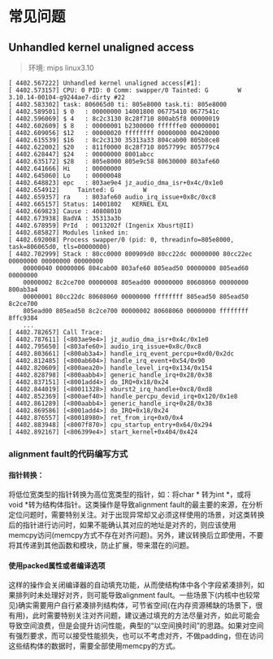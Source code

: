 # 常见问题


## Unhandled kernel unaligned access

> 环境: mips linux3.10

```
[ 4402.567222] Unhandled kernel unaligned access[#1]:
[ 4402.573157] CPU: 0 PID: 0 Comm: swapper/0 Tainted: G        W    3.10.14-00104-g9244ae7-dirty #22
[ 4402.583302] task: 806065d0 ti: 805e8000 task.ti: 805e8000
[ 4402.589501] $ 0   : 00000000 14001800 06775410 0677541c
[ 4402.596069] $ 4   : 8c2c3130 8c28f710 800ab5f8 00000019
[ 4402.602609] $ 8   : 00000001 b2300000 ffffffe0 00000001
[ 4402.609056] $12   : 00000020 ffffffff 00000000 00420000
[ 4402.615539] $16   : 8c2c3130 35313a33 804cab00 805b8ce8
[ 4402.622002] $20   : 811f0000 8c28f710 8057799c 805779c4
[ 4402.628447] $24   : 00000000 8001abcc                  
[ 4402.635172] $28   : 805e8000 805e9c58 80630000 803afe60
[ 4402.641666] Hi    : 00000000
[ 4402.645060] Lo    : 00000048
[ 4402.648823] epc   : 803ae9e4 jz_audio_dma_isr+0x4c/0x1e0
[ 4402.654912]     Tainted: G        W   
[ 4402.659357] ra    : 803afe60 audio_irq_issue+0x8c/0xc8
[ 4402.665157] Status: 14001802   KERNEL EXL 
[ 4402.669823] Cause : 40808010
[ 4402.673938] BadVA : 35313a3b
[ 4402.678959] PrId  : 0013202f (Ingenix Xbusrt@II)
[ 4402.685827] Modules linked in:
[ 4402.692008] Process swapper/0 (pid: 0, threadinfo=805e8000, task=806065d0, tls=00000000)
[ 4402.702999] Stack : 80cc0000 800909d0 80cc22dc 00000000 80cc22ec 00000000 00000000 00000000
    00000040 00000006 804cab00 803afe60 805ead50 00000000 805ead60 00000000
    00000002 8c2ce700 00000008 805ead00 00000000 80608060 00000000 800ab3a4
    00000001 80cc22dc 80608060 00000000 ffffffff 805ead50 805ead50 8c2ce700
    805ead00 805ead50 8c2ce700 00000002 80608060 00000000 ffffffff 8ffc9384
    ...
[ 4402.782657] Call Trace:
[ 4402.787611] [<803ae9e4>] jz_audio_dma_isr+0x4c/0x1e0
[ 4402.795650] [<803afe60>] audio_irq_issue+0x8c/0xc8
[ 4402.803661] [<800ab3a4>] handle_irq_event_percpu+0xd0/0x2dc
[ 4402.812485] [<800ab604>] handle_irq_event+0x54/0x90
[ 4402.820609] [<800aea20>] handle_level_irq+0x134/0x154
[ 4402.828798] [<800aabb4>] generic_handle_irq+0x28/0x38
[ 4402.837151] [<8001add4>] do_IRQ+0x18/0x24
[ 4402.844019] [<80011328>] xburst2_irq_handle+0xc8/0xd8
[ 4402.852369] [<800aef40>] handle_percpu_devid_irq+0x120/0x1e8
[ 4402.861289] [<800aabb4>] generic_handle_irq+0x28/0x38
[ 4402.869586] [<8001add4>] do_IRQ+0x18/0x24
[ 4402.876557] [<80018980>] ret_from_irq+0x0/0x4
[ 4402.883948] [<8007f870>] cpu_startup_entry+0x64/0x294
[ 4402.892167] [<806399e4>] start_kernel+0x404/0x424
```


### alignment fault的代码编写方式

#### 指针转换：

将低位宽类型的指针转换为高位宽类型的指针，如：将char * 转为int *，或将void *转为结构体指针。这类操作是导致alignment fault的最主要的来源，在分析定位问题时，需要特别关注。对于出现异常却又必须这样使用的场景，对这类转换后的指针进行访问时，如果不能确认其对应的地址是对齐的，则应该使用memcpy访问(memcpy方式不存在对齐问题)。另外，建议转换后立即使用，不要将其传递到其他函数和模块，防止扩展，带来潜在的问题。

#### 使用packed属性或者编译选项

这样的操作会关闭编译器的自动填充功能，从而使结构体中各个字段紧凑排列，如果排列时未处理好对齐，则可能导致alignment fault。一些场景下(内核中也较常见)确实需要用户自行紧凑排列结构体，可节省空间(在内存资源稀缺的场景下，很有用)，此时需要特别关注对齐问题，建议通过填充的方法尽量对齐，如此可能会导致空间浪费，但是会提升访问性能，典型的“以空间换时间”的思路。如果对空间有强烈要求，而可以接受性能损失，也可以不考虑对齐，不做padding，但在访问这些结构体的数据时，需要全部使用memcpy的方式。
